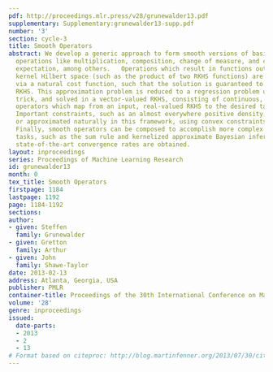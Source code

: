 ```yaml
---
pdf: http://proceedings.mlr.press/v28/grunewalder13.pdf
supplementary: Supplementary:grunewalder13-supp.pdf
number: '3'
section: cycle-3
title: Smooth Operators
abstract: We develop a generic approach to form smooth versions of basic mathematical
  operations like multiplication, composition, change of measure, and conditional
  expectation, among others.   Operations which result in functions outside the reproducing
  kernel Hilbert space (such as the product of two RKHS functions) are approximated
  via a natural cost function, such that the solution is guaranteed to be in the targeted
  RKHS. This approximation problem is reduced to a regression problem using an adjoint
  trick, and solved in a vector-valued RKHS, consisting of continuous, linear, smooth
  operators which map from an input, real-valued RKHS to the desired target RKHS.
  Important constraints, such as an almost everywhere positive density, can be enforced
  or approximated naturally in this framework, using convex constraints on the operators.
  Finally, smooth operators can be composed to accomplish more complex machine learning
  tasks, such as the sum rule and kernelized approximate Bayesian inference, where
  state-of-the-art convergence rates are obtained.
layout: inproceedings
series: Proceedings of Machine Learning Research
id: grunewalder13
month: 0
tex_title: Smooth Operators
firstpage: 1184
lastpage: 1192
page: 1184-1192
sections: 
author:
- given: Steffen
  family: Grunewalder
- given: Gretton
  family: Arthur
- given: John
  family: Shawe-Taylor
date: 2013-02-13
address: Atlanta, Georgia, USA
publisher: PMLR
container-title: Proceedings of the 30th International Conference on Machine Learning
volume: '28'
genre: inproceedings
issued:
  date-parts:
  - 2013
  - 2
  - 13
# Format based on citeproc: http://blog.martinfenner.org/2013/07/30/citeproc-yaml-for-bibliographies/
---
```

